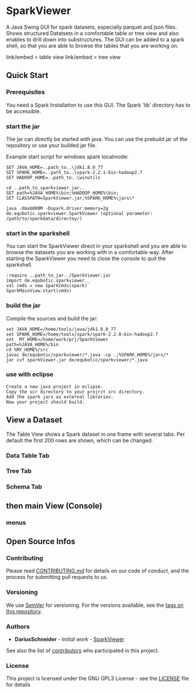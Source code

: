 # SparkViewer

A Java Swing GUI for spark datasets, especially parquet and json files.
Shows structured Datatsets in a comfortable table or tree view and also enables to drill down into substructures.
The GUI can be added to a spark shell, so that you are able to browse the tables that you are working on.

link/embed > table view
link/embed > tree view

## Quick Start
### Prerequisites
You need a Spark Installation to use this GUI.
The Spark 'lib' directory has to be accessible.

### start the jar

The jar can directly be started with java.
You can use the prebuild jar of the repository or use your builded jar file.

Example start script for windows spark localmode:
```
SET JAVA_HOME=..path_to..\jdk1.8.0_77
SET SPARK_HOME=..path_to..\spark-2.2.1-bin-hadoop2.7
SET HADOOP_HOME=..path_to..\winutils

cd ..path_to_sparkviewer_jar..
SET path=%JAVA_HOME%\bin;%HADOOP_HOME%\bin;
SET CLASSPATH=SparkViewer.jar;%SPARK_HOME%\jars\*

java -Xmx6000M -Dspark.driver.memory=2g de.equbotic.sparkviewer.SparkViewer (optional parameter: /path/to/sparkdata/directoy/)
```

### start in the sparkshell

You can start the SparkViewer direct in your sparkshell and you are able to browse the datasets you are working with in a comfortable way.
After starting the SparkViewer you need to close the console to quit the sparkshell.
```
:require ..path_to_jar../SparkViewer.jar
import de.equbotic.sparkviewer._
val cmds = new SparkCmds(spark)
SparkMainView.start(cmds)
```
### build the jar

Compile the sources and build the jar:
```
set JAVA_HOME=/home/tools/java/jdk1.8.0_77
set SPARK_HOME=/home/tools/spark/spark-2.2.0-bin-hadoop2.7
set  MY_HOME=/home/work/prj/SparkViewer
path=%JAVA_HOME%/bin
cd %MY_HOME%/src
javac de/equbotic/sparkviewer/*.java -cp .;%SPARK_HOME%/jars/*
jar cvf sparkViewer.jar de/equbotic/sparkviewer/*.java
```
### use with eclipse
```
Create a new java project in eclipse.
Copy the scr directory to your projrct src directory.
Add the spark jars as external libraries.
Now your project should build.
```
## View a Dataset

The Table View shows a Spark dataset in one frame with several tabs.
Per default the first 200 rows are shown, which can be changed.

### Data Table Tab

### Tree Tab

### Schema Tab


## then main View (Console)

### menus


## Open Source Infos

### Contributing

Please read [CONTRIBUTING.md](https://gist.github.com/PurpleBooth/b24679402957c63ec426) for details on our code of conduct, and the process for submitting pull requests to us.

### Versioning

We use [SemVer](http://semver.org/) for versioning. For the versions available, see the [tags on this repository](https://github.com/your/project/tags).

### Authors

* **DariusSchneider** - *Initial work* - [SparkViewer](https://github.com/DariusSchneider/SparkViewer)

See also the list of [contributors](https://github.com/DariusSchneider/SparkViewer/contributors) who participated in this project.

### License

This project is licensed under the GNU GPL3 License - see the [LICENSE](LICENSE) file for details
